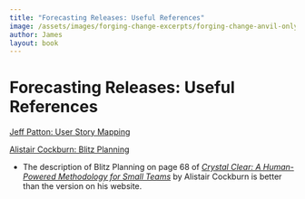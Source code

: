 ```yaml
---
title: "Forecasting Releases: Useful References"
image: /assets/images/forging-change-excerpts/forging-change-anvil-only.png
author: James
layout: book
---
```


# Forecasting Releases: Useful References

[Jeff Patton: User Story Mapping](https://www.jpattonassociates.com/user-story-mapping/)

[Alistair Cockburn: Blitz Planning](https://alistair.cockburn.us/Blitz+Planning)
+ The description of Blitz Planning on page 68 of [*Crystal Clear: A Human-Powered Methodology for Small Teams*](https://www.amazon.com/Crystal-Clear-Human-Powered-Methodology-Small/dp/0201699478) by Alistair Cockburn is better than the version on his website.
